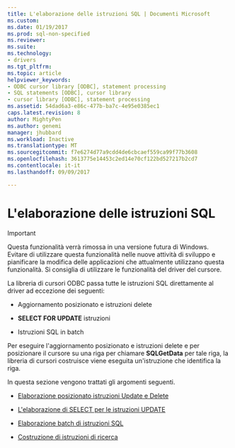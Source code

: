 ```yaml
---
title: L'elaborazione delle istruzioni SQL | Documenti Microsoft
ms.custom: 
ms.date: 01/19/2017
ms.prod: sql-non-specified
ms.reviewer: 
ms.suite: 
ms.technology:
- drivers
ms.tgt_pltfrm: 
ms.topic: article
helpviewer_keywords:
- ODBC cursor library [ODBC], statement processing
- SQL statements [ODBC], cursor library
- cursor library [ODBC], statement processing
ms.assetid: 54dad6a3-e86c-477b-ba7c-4e95e0385ec1
caps.latest.revision: 8
author: MightyPen
ms.author: genemi
manager: jhubbard
ms.workload: Inactive
ms.translationtype: MT
ms.sourcegitcommit: f7e6274d77a9cdd4de6cbcaef559ca99f77b3608
ms.openlocfilehash: 3613775e14453c2ed14e70cf122bd527217b2cd7
ms.contentlocale: it-it
ms.lasthandoff: 09/09/2017

---
```

# <a name="processing-sql-statements"></a>L'elaborazione delle istruzioni SQL
> [!IMPORTANT]  
>  Questa funzionalità verrà rimossa in una versione futura di Windows. Evitare di utilizzare questa funzionalità nelle nuove attività di sviluppo e pianificare la modifica delle applicazioni che attualmente utilizzano questa funzionalità. Si consiglia di utilizzare le funzionalità del driver del cursore.  
  
 La libreria di cursori ODBC passa tutte le istruzioni SQL direttamente al driver ad eccezione dei seguenti:  
  
-   Aggiornamento posizionato e istruzioni delete  
  
-   **SELECT FOR UPDATE** istruzioni  
  
-   Istruzioni SQL in batch  
  
 Per eseguire l'aggiornamento posizionato e istruzioni delete e per posizionare il cursore su una riga per chiamare **SQLGetData** per tale riga, la libreria di cursori costruisce viene eseguita un'istruzione che identifica la riga.  
  
 In questa sezione vengono trattati gli argomenti seguenti.  
  
-   [Elaborazione posizionato istruzioni Update e Delete](../../../odbc/reference/appendixes/processing-positioned-update-and-delete-statements.md)  
  
-   [L'elaborazione di SELECT per le istruzioni UPDATE](../../../odbc/reference/appendixes/processing-select-for-update-statements.md)  
  
-   [Elaborazione batch di istruzioni SQL](../../../odbc/reference/appendixes/processing-batches-of-sql-statements.md)  
  
-   [Costruzione di istruzioni di ricerca](../../../odbc/reference/appendixes/constructing-searched-statements.md)

